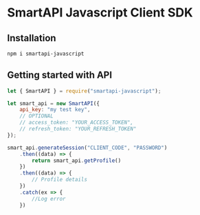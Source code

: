# SmartAPI Javascript Client SDK

## Installation
```bash
npm i smartapi-javascript
```

## Getting started with API
```javascript
let { SmartAPI } = require("smartapi-javascript");

let smart_api = new SmartAPI({
    api_key: "my test key",
    // OPTIONAL
    // access_token: "YOUR_ACCESS_TOKEN",
    // refresh_token: "YOUR_REFRESH_TOKEN"
});

smart_api.generateSession("CLIENT_CODE", "PASSWORD")
    .then((data) => {
        return smart_api.getProfile()
    })
    .then((data) => {
        // Profile details
    })
    .catch(ex => {
        //Log error
    })
```

